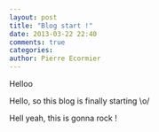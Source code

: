 ```yaml
---
layout: post
title: "Blog start !"
date: 2013-03-22 22:40
comments: true
categories: 
author: Pierre Ecormier
---
```


Helloo

Hello, so this blog is finally starting \o/

Hell yeah, this is gonna rock !
